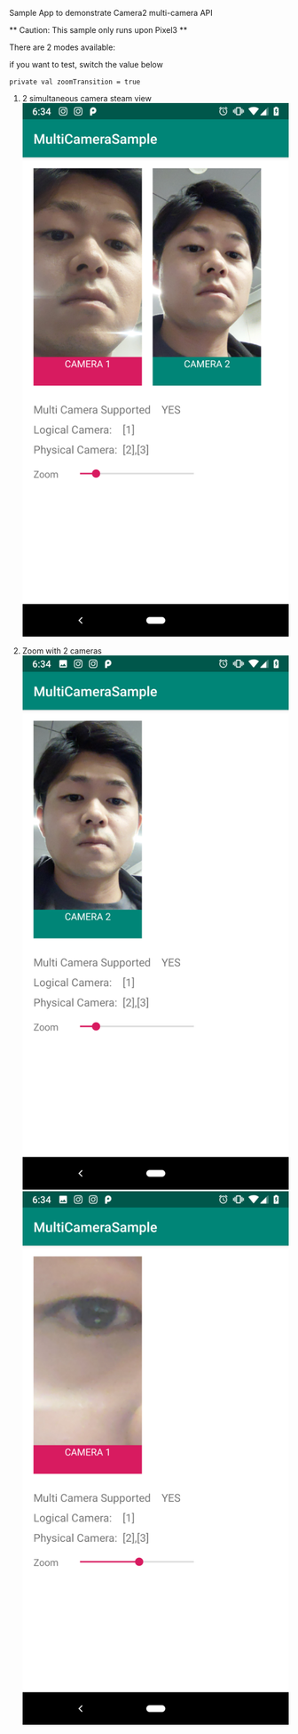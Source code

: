 
Sample App to demonstrate Camera2 multi-camera API

** Caution: This sample only runs upon Pixel3 **


There are 2 modes available:

if you want to test, switch the value below
```
private val zoomTransition = true
```

1) 2 simultaneous camera steam view
![demo1](./art/demo1.png)

2) Zoom with 2 cameras
![demo2](./art/demo2.png)
![demo2](./art/demo3.png)


